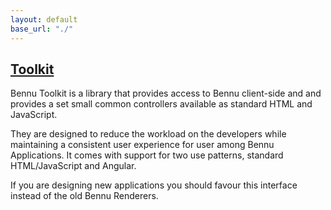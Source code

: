 ```yaml
---
layout: default
base_url: "./"
---
```



## [Toolkit](./toolkit.md)
Bennu Toolkit is a library that provides access to Bennu client-side and and provides a set small common controllers available as standard HTML and JavaScript.

They are designed to reduce the workload on the developers while maintaining a consistent user experience for user among Bennu Applications. It comes with support for two use patterns, standard HTML/JavaScript and Angular. 

If you are designing new applications you should favour this interface instead of the old Bennu Renderers. 
